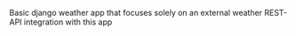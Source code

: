 Basic django weather app that focuses solely on an external weather REST-API integration with this app
